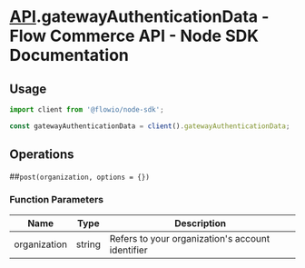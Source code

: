 # [API](README.md).gatewayAuthenticationData - Flow Commerce API - Node SDK Documentation



## Usage

```JavaScript
import client from '@flowio/node-sdk';

const gatewayAuthenticationData = client().gatewayAuthenticationData;
```

## Operations

##`post(organization, options = {})`

### Function Parameters

| Name  | Type | Description |
| ---- | ---- | ---- |
| organization | string | Refers to your organization&#x27;s account identifier |


